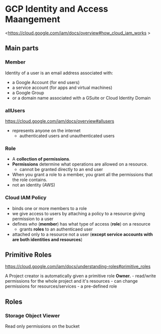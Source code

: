 # GCP Identity and Access Maangement

<https://cloud.google.com/iam/docs/overview#how_cloud_iam_works >

## Main parts

### Member

Identity of a user is an email address associated with:

- a Google Account (for end users)
- a service account (for apps and virtual machines)
- a Google Group
- or a domain name associated with a GSuite or Cloud Identity Domain

### allUsers

<https://cloud.google.com/iam/docs/overview#allusers>

- represents anyone on the internet
    - authenticated users and unauthenticated users

### Role

- A **collection of permissions**.
- **Permissions** determine what operations are allowed on a resource.
    - cannot be granted directly to an end user
- When you grant a role to a member, you grant all the permissions that the role contains.
- not an identity (AWS)

### Cloud IAM Policy

- binds one or more members to a role
- we give access to users by attaching a policy to a resource giving permission to a user
- defines *who* (**member**) has what type of access (**role**) on a resource
    - grants **roles** to an authenticaed user
- attached only to a resource not a user (**except service accounts with are both identities and resources**)

## Primitive Roles

<https://cloud.google.com/iam/docs/understanding-roles#primitive_roles>

A Project creator is automatically given a primitive role **Owner.**
    - read/write permissions for the whole project and it's resources
    - can change permissions for resources/services
    - a pre-defined role

## Roles

### Storage Object Viewer

Read only permissions on the bucket
